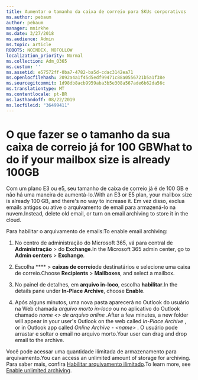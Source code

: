 ```yaml
---
title: Aumentar o tamanho da caixa de correio para SKUs corporativos
ms.author: pebaum
author: pebaum
manager: mnirkhe
ms.date: 3/27/2018
ms.audience: Admin
ms.topic: article
ROBOTS: NOINDEX, NOFOLLOW
localization_priority: Normal
ms.collection: Adm_O365
ms.custom: ''
ms.assetid: e57572ff-0ba7-4782-ba5d-cdac3142ea71
ms.openlocfilehash: 2092a4a1f45d5edf99471c88a0556721b5a1f38e
ms.sourcegitcommit: 1d98db8acb9959aba3b5e308a567ade6b62da56c
ms.translationtype: MT
ms.contentlocale: pt-BR
ms.lasthandoff: 08/22/2019
ms.locfileid: "36499411"
---
```

# <a name="what-to-do-if-your-mailbox-size-is-already-100gb"></a><span data-ttu-id="2d41e-102">O que fazer se o tamanho da sua caixa de correio já for 100 GB</span><span class="sxs-lookup"><span data-stu-id="2d41e-102">What to do if your mailbox size is already 100GB</span></span>

<span data-ttu-id="2d41e-103">Com um plano E3 ou e5, seu tamanho de caixa de correio já é de 100 GB e não há uma maneira de aumentá-lo.</span><span class="sxs-lookup"><span data-stu-id="2d41e-103">With an E3 or E5 plan, your mailbox size is already 100 GB, and there's no way to increase it.</span></span> <span data-ttu-id="2d41e-104">Em vez disso, exclua emails antigos ou ative o arquivamento de email para armazená-lo na nuvem.</span><span class="sxs-lookup"><span data-stu-id="2d41e-104">Instead, delete old email, or turn on email archiving to store it in the cloud.</span></span> 
  
<span data-ttu-id="2d41e-105">Para habilitar o arquivamento de emails:</span><span class="sxs-lookup"><span data-stu-id="2d41e-105">To enable email archiving:</span></span>
  
1. <span data-ttu-id="2d41e-106">No centro de administração do Microsoft 365, vá para central de **Administração** \> do **Exchange**.</span><span class="sxs-lookup"><span data-stu-id="2d41e-106">In the Microsoft 365 admin center, go to **Admin centers** \> **Exchange**.</span></span> 
    
2. <span data-ttu-id="2d41e-107">Escolha \*\*\*\* \> **caixas de correio**de destinatários e selecione uma caixa de correio.</span><span class="sxs-lookup"><span data-stu-id="2d41e-107">Choose **Recipients** \> **Mailboxes**, and select a mailbox.</span></span> 
    
3. <span data-ttu-id="2d41e-108">No painel de detalhes, em **arquivo in-loco**, escolha **habilitar**.</span><span class="sxs-lookup"><span data-stu-id="2d41e-108">In the details pane under **In-Place Archive**, choose **Enable**.</span></span> 
    
4. <span data-ttu-id="2d41e-109">Após alguns minutos, uma nova pasta aparecerá no Outlook do usuário na Web chamada *arquivo morto in-loco* ou no aplicativo do Outlook chamado *nome \<\> de arquivo online* .</span><span class="sxs-lookup"><span data-stu-id="2d41e-109">After a few minutes, a new folder will appear in your user's Outlook on the web called  *In-Place Archive*  , or in Outlook app called  *Online Archive - \<name\>*  .</span></span> <span data-ttu-id="2d41e-110">O usuário pode arrastar e soltar o email no arquivo morto.</span><span class="sxs-lookup"><span data-stu-id="2d41e-110">Your user can drag and drop email to the archive.</span></span> 
    
<span data-ttu-id="2d41e-111">Você pode acessar uma quantidade ilimitada de armazenamento para arquivamento.</span><span class="sxs-lookup"><span data-stu-id="2d41e-111">You can access an unlimited amount of storage for archiving.</span></span> <span data-ttu-id="2d41e-112">Para saber mais, confira [Habilitar arquivamento ilimitado](https://support.office.com/article/enable-unlimited-archiving-in-office-365-admin-help-e2a789f2-9962-4960-9fd4-a00aa063559e).</span><span class="sxs-lookup"><span data-stu-id="2d41e-112">To learn more, see [Enable unlimited archiving](https://support.office.com/article/enable-unlimited-archiving-in-office-365-admin-help-e2a789f2-9962-4960-9fd4-a00aa063559e).</span></span>
  


